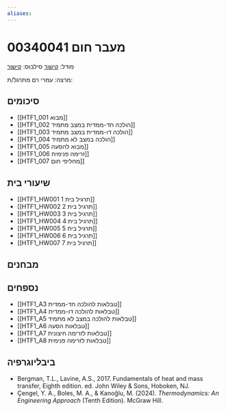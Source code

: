 ```yaml
---
aliases:
---
```

# מעבר חום 00340041

מודל: [קישור](https://moodle24.technion.ac.il/course/view.php?id=141)
סילבוס: [קישור](https://moodle24.technion.ac.il/pluginfile.php/167402/mod_resource/content/1/%D7%A1%D7%99%D7%9C%D7%91%D7%95%D7%A1%20%D7%9E%D7%A2%D7%91%D7%A8%20%D7%97%D7%95%D7%9D%20%D7%97%D7%95%D7%A8%D7%A3%202025.pdf)

מרצה: עמרי רם
מתרגל/ת:

## סיכומים

- [[HTF1_001 מבוא]]
- [[HTF1_002 הולכה חד-ממדית במצב מתמיד]]
- [[HTF1_003 הולכה דו-ממדית במצב מתמיד]]
- [[HTF1_004 הולכה במצב לא מתמיד]]
- [[HTF1_005 מבוא להסעה]]
- [[HTF1_006 זרימה פנימית]]
- [[HTF1_007 מחליפי חום]]

## שיעורי בית
- [[HTF1_HW001 תרגיל בית 1]]
- [[HTF1_HW002 תרגיל בית 2]]
- [[HTF1_HW003 תרגיל בית 3]]
- [[HTF1_HW004 תרגיל בית 4]]
- [[HTF1_HW005 תרגיל בית 5]]
- [[HTF1_HW006 תרגיל בית 6]]
- [[HTF1_HW007 תרגיל בית 7]]
## מבחנים

## נספחים

- [[HTF1_A3 טבלאות להולכה חד-ממדית]]
- [[HTF1_A4 טבלאות להולכה דו-ממדית]]
- [[HTF1_A5 טבלאות להולכה במצב לא מתמיד]]
- [[HTF1_A6 טבלאות הסעה]]
- [[HTF1_A7 טבלאות לזרימה חיצונית]]
- [[HTF1_A8 טבלאות לזרימה פנימית]]
## ביבליוגרפיה
- Bergman, T.L., Lavine, A.S., 2017. Fundamentals of heat and mass transfer, Eighth edition. ed. John Wiley & Sons, Hoboken, NJ.
- Çengel, Y. A., Boles, M. A., & Kanoğlu, M. (2024). _Thermodynamics: An Engineering Approach_ (Tenth Edition). McGraw Hill.